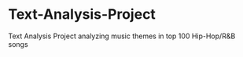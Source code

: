 # Text-Analysis-Project
Text Analysis Project analyzing music themes in top 100 Hip-Hop/R&amp;B songs
